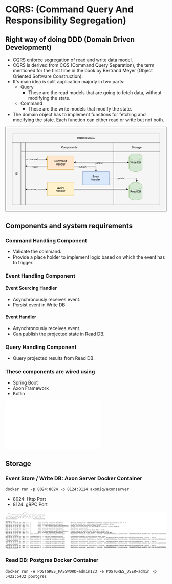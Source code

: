 # CQRS: (Command Query And Responsibility Segregation)
## Right way of doing DDD (Domain Driven Development)

- CQRS enforce segregation of read and write data model.
- CQRS is derived from CQS (Command Query Separation), the term mentioned for the first time in the book by Bertrand Meyer (Object Oriented Software Construction).
- It's main idea is split application majorly in two parts:
  - Query
    - These are the read models that are going to fetch data, without modifying the state.
  - Command
    - These are the write models that modify the state. 
- The domain object has to implement functions for fetching and modifying the state. Each function can either read or write but not both.

![](.README/cqrs.png)


## Components and system requirements
### Command Handling Component
- Validate the command.
- Provide a place holder to implement logic based on which the event has to trigger.

### Event Handling Component
#### Event Sourcing Handler
- Asynchronously receives event.
- Persist event in Write DB 
#### Event Handler
- Asynchronously receives event.
- Can publish the projected state in Read DB. 

### Query Handling Component
- Query projected results from Read DB.

### These components are wired using
- Spring Boot
- Axon Framework
- Kotlin

![](pom.xml)

## Storage
### Event Store / Write DB: Axon Server Docker Container

    docker run -p 8024:8024 -p 8124:8124 axoniq/axonserver
    
- 8024: Http Port
- 8124: gRPC Port

![](.README/26c5d401.png)

### Read DB: Postgres Docker Container

    docker run -e POSTGRES_PASSWORD=admin123 -e POSTGRES_USER=admin -p 5432:5432 postgres
    